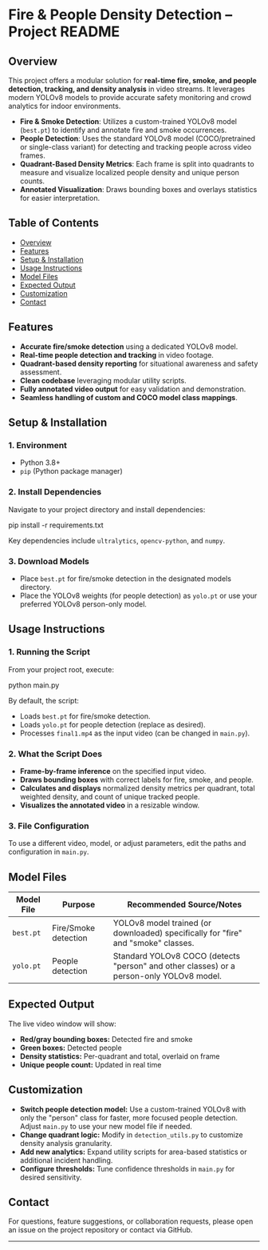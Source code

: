 # Fire & People Density Detection – Project README

## Overview

This project offers a modular solution for **real-time fire, smoke, and people detection, tracking, and density analysis** in video streams. It leverages modern YOLOv8 models to provide accurate safety monitoring and crowd analytics for indoor environments.

- **Fire & Smoke Detection**: Utilizes a custom-trained YOLOv8 model (`best.pt`) to identify and annotate fire and smoke occurrences.
- **People Detection**: Uses the standard YOLOv8 model (COCO/pretrained or single-class variant) for detecting and tracking people across video frames.
- **Quadrant-Based Density Metrics**: Each frame is split into quadrants to measure and visualize localized people density and unique person counts.
- **Annotated Visualization**: Draws bounding boxes and overlays statistics for easier interpretation.

## Table of Contents

- [Overview](#overview)
- [Features](#features)
- [Setup & Installation](#setup--installation)
- [Usage Instructions](#usage-instructions)
- [Model Files](#model-files)
- [Expected Output](#expected-output)
- [Customization](#customization)
- [Contact](#contact)

## Features

- **Accurate fire/smoke detection** using a dedicated YOLOv8 model.
- **Real-time people detection and tracking** in video footage.
- **Quadrant-based density reporting** for situational awareness and safety assessment.
- **Clean codebase** leveraging modular utility scripts.
- **Fully annotated video output** for easy validation and demonstration.
- **Seamless handling of custom and COCO model class mappings**.


## Setup & Installation

### 1. Environment

- Python 3.8+
- `pip` (Python package manager)

### 2. Install Dependencies

Navigate to your project directory and install dependencies:

pip install -r requirements.txt


Key dependencies include `ultralytics`, `opencv-python`, and `numpy`.

### 3. Download Models

- Place `best.pt` for fire/smoke detection in the designated models directory.
- Place the YOLOv8 weights (for people detection) as `yolo.pt` or use your preferred YOLOv8 person-only model.

## Usage Instructions

### 1. Running the Script

From your project root, execute:

python main.py


By default, the script:

- Loads `best.pt` for fire/smoke detection.
- Loads `yolo.pt` for people detection (replace as desired).
- Processes `final1.mp4` as the input video (can be changed in `main.py`).

### 2. What the Script Does

- **Frame-by-frame inference** on the specified input video.
- **Draws bounding boxes** with correct labels for fire, smoke, and people.
- **Calculates and displays** normalized density metrics per quadrant, total weighted density, and count of unique tracked people.
- **Visualizes the annotated video** in a resizable window.

### 3. File Configuration

To use a different video, model, or adjust parameters, edit the paths and configuration in `main.py`.

## Model Files

| Model File | Purpose              | Recommended Source/Notes                                                                 |
|------------|---------------------|----------------------------------------------------------------------------------------|
| `best.pt`  | Fire/Smoke detection| YOLOv8 model trained (or downloaded) specifically for "fire" and "smoke" classes.      |
| `yolo.pt`  | People detection    | Standard YOLOv8 COCO (detects "person" and other classes) or a person-only YOLOv8 model.|

## Expected Output

The live video window will show:

- **Red/gray bounding boxes:** Detected fire and smoke
- **Green boxes:** Detected people
- **Density statistics:** Per-quadrant and total, overlaid on frame
- **Unique people count:** Updated in real time

## Customization

- **Switch people detection model:** Use a custom-trained YOLOv8 with only the "person" class for faster, more focused people detection. Adjust `main.py` to use your new model file if needed.
- **Change quadrant logic:** Modify in `detection_utils.py` to customize density analysis granularity.
- **Add new analytics:** Expand utility scripts for area-based statistics or additional incident handling.
- **Configure thresholds:** Tune confidence thresholds in `main.py` for desired sensitivity.

## Contact

For questions, feature suggestions, or collaboration requests, please open an issue on the project repository or contact via GitHub.

---
